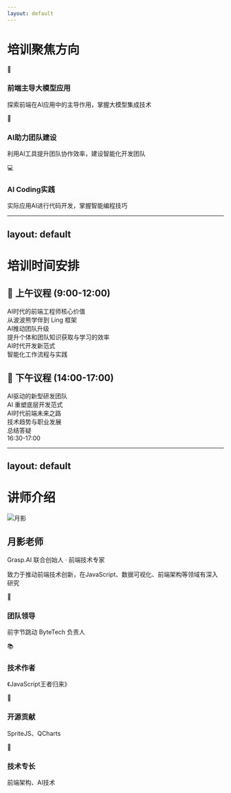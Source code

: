 ```yaml
---
layout: default
---
```


# 培训聚焦方向

<div class="grid grid-cols-3 gap-8 pt-8">

<div class="bg-gradient-to-br from-blue-500 to-purple-600 p-6 rounded-lg text-white">
  <div class="text-2xl mb-4">🎯</div>
  <h3 class="text-xl font-bold mb-2">前端主导大模型应用</h3>
  <p class="text-sm opacity-90">探索前端在AI应用中的主导作用，掌握大模型集成技术</p>
</div>

<div class="bg-gradient-to-br from-green-500 to-teal-600 p-6 rounded-lg text-white">
  <div class="text-2xl mb-4">🚀</div>
  <h3 class="text-xl font-bold mb-2">AI助力团队建设</h3>
  <p class="text-sm opacity-90">利用AI工具提升团队协作效率，建设智能化开发团队</p>
</div>

<div class="bg-gradient-to-br from-orange-500 to-red-600 p-6 rounded-lg text-white">
  <div class="text-2xl mb-4">💻</div>
  <h3 class="text-xl font-bold mb-2">AI Coding实践</h3>
  <p class="text-sm opacity-90">实际应用AI进行代码开发，掌握智能编程技巧</p>
</div>

</div>

---
layout: default
---

# 培训时间安排

<div class="grid grid-cols-2 gap-8 mt-8">

<div class="bg-gradient-to-br from-blue-50 to-indigo-100 p-6 rounded-lg border border-blue-200">
  <h2 class="text-xl font-bold mb-6 text-blue-800 flex items-center">
    <span class="text-2xl mr-2">🌅</span>
    上午议程 (9:00-12:00)
  </h2>
  
  <div class="space-y-4">
    <div class="flex items-start space-x-3">
      <div class="w-3 h-3 bg-blue-500 rounded-full mt-2 flex-shrink-0"></div>
      <div>
        <div class="font-semibold text-gray-800">AI时代的前端工程师核心价值</div>
        <div class="text-sm text-gray-600">从波波熊学伴到 Ling 框架</div>
      </div>
    </div>
    <div class="flex items-start space-x-3">
      <div class="w-3 h-3 bg-green-500 rounded-full mt-2 flex-shrink-0"></div>
      <div>
        <div class="font-semibold text-gray-800">AI推动团队升级</div>
        <div class="text-sm text-gray-600">提升个体和团队知识获取与学习的效率</div>
      </div>
    </div>   
    <div class="flex items-start space-x-3">
      <div class="w-3 h-3 bg-purple-500 rounded-full mt-2 flex-shrink-0"></div>
      <div>
        <div class="font-semibold text-gray-800">AI时代开发新范式</div>
        <div class="text-sm text-gray-600">智能化工作流程与实践</div>
      </div>
    </div>
  </div>
</div>

<div class="bg-gradient-to-br from-orange-50 to-red-100 p-6 rounded-lg border border-orange-200">
  <h2 class="text-xl font-bold mb-6 text-orange-800 flex items-center">
    <span class="text-2xl mr-2">🌆</span>
    下午议程 (14:00-17:00)
  </h2>
  
  <div class="space-y-4">
    <div class="flex items-start space-x-3">
      <div class="w-3 h-3 bg-orange-500 rounded-full mt-2 flex-shrink-0"></div>
      <div>
        <div class="font-semibold text-gray-800">AI驱动的新型研发团队</div>
        <div class="text-sm text-gray-600">AI 重塑底层开发范式</div>
      </div>
    </div>
    <div class="flex items-start space-x-3">
      <div class="w-3 h-3 bg-red-500 rounded-full mt-2 flex-shrink-0"></div>
      <div>
        <div class="font-semibold text-gray-800">AI时代前端未来之路</div>
        <div class="text-sm text-gray-600">技术趋势与职业发展</div>
      </div>
    </div>
    <div class="flex items-start space-x-3">
      <div class="w-3 h-3 bg-gray-500 rounded-full mt-2 flex-shrink-0"></div>
      <div>
        <div class="font-semibold text-gray-800">总结答疑</div>
        <div class="text-sm text-gray-600">16:30-17:00</div>
      </div>
    </div>
  </div>
</div>

</div>

---
layout: default
---

# 讲师介绍

<div class="max-w-5xl mx-auto px-4">
  <!-- 头像和基本信息 -->
  <div class="flex flex-col md:flex-row items-center gap-6 mb-6">
    <div class="flex-shrink-0">
      <img src="https://bot.hupox.com/resource/95c2vd8phk/7dfb5ddf15f741b8876d03f17a580d0d.jpg" 
           alt="月影" 
           class="w-24 h-24 rounded-full object-cover border-2 border-gray-200">
    </div>
    <div class="text-center md:text-left">
      <h2 class="text-2xl font-bold text-gray-900 dark:text-white mb-1">月影老师</h2>
      <p class="text-gray-700 dark:text-white font-medium mb-2">Grasp.AI 联合创始人 · 前端技术专家</p>
      <p class="text-sm text-gray-600 dark:text-white">致力于推动前端技术创新，在JavaScript、数据可视化、前端架构等领域有深入研究</p>
    </div>
  </div>
  <!-- 成就展示 -->
  <div class="grid grid-cols-2 md:grid-cols-4 gap-4">
    <div class="p-3 border border-gray-200 dark:border-gray-600 rounded-lg">
      <div class="flex items-center gap-2 mb-1">
        <span class="text-lg">🏢</span>
        <h3 class="font-semibold text-sm text-gray-900 dark:text-white">团队领导</h3>
      </div>
      <p class="text-xs text-gray-600 dark:text-gray-300">前字节跳动 ByteTech 负责人</p>
    </div>
    <div class="p-3 border border-gray-200 dark:border-gray-600 rounded-lg">
      <div class="flex items-center gap-2 mb-1">
        <span class="text-lg">📚</span>
        <h3 class="font-semibold text-sm text-gray-900 dark:text-white">技术作者</h3>
      </div>
      <p class="text-xs text-gray-600 dark:text-gray-300">《JavaScript王者归来》</p>
    </div>
    <div class="p-3 border border-gray-200 dark:border-gray-600 rounded-lg">
      <div class="flex items-center gap-2 mb-1">
        <span class="text-lg">🚀</span>
        <h3 class="font-semibold text-sm text-gray-900 dark:text-white">开源贡献</h3>
      </div>
      <p class="text-xs text-gray-600 dark:text-gray-300">SpriteJS、QCharts</p>
    </div>
    <div class="p-3 border border-gray-200 dark:border-gray-600 rounded-lg">
      <div class="flex items-center gap-2 mb-1">
        <span class="text-lg">🎯</span>
        <h3 class="font-semibold text-sm text-gray-900 dark:text-white">技术专长</h3>
      </div>
      <p class="text-xs text-gray-600 dark:text-gray-300">前端架构、AI技术</p>
    </div>
  </div>
</div>